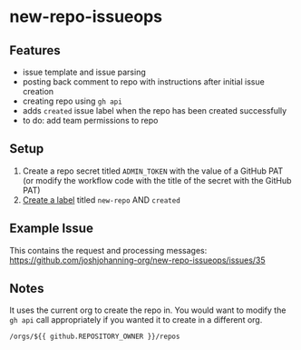 # new-repo-issueops

## Features

- issue template and issue parsing
- posting back comment to repo with instructions after initial issue creation
- creating repo using `gh api`
- adds `created` issue label when the repo has been created successfully
- to do: add team permissions to repo

## Setup

1. Create a repo secret titled `ADMIN_TOKEN` with the value of a GitHub PAT (or modify the workflow code with the title of the secret with the GitHub PAT)
1. [Create a label](https://docs.github.com/en/issues/using-labels-and-milestones-to-track-work/managing-labels#creating-a-label) titled `new-repo` AND `created`

## Example Issue

This contains the request and processing messages: https://github.com/joshjohanning-org/new-repo-issueops/issues/35

## Notes

It uses the current org to create the repo in. You would want to modify the `gh api` call appropriately if you wanted it to create in a different org.

```
/orgs/${{ github.REPOSITORY_OWNER }}/repos
```
